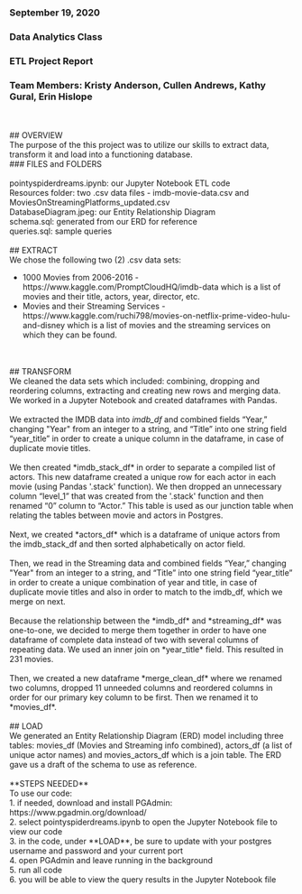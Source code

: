### September 19, 2020
### Data Analytics Class
### ETL Project Report
### Team Members: Kristy Anderson, Cullen Andrews, Kathy Gural, Erin Hislope
<br>
<br>
## OVERVIEW
<br>
The purpose of the this project was to utilize our skills to extract data, transform it and load into a functioning database.
<br>
### FILES and FOLDERS
<br><br>
pointyspiderdreams.ipynb: our Jupyter Notebook ETL code
<br>
Resources folder: two .csv data files - imdb-movie-data.csv and MoviesOnStreamingPlatforms_updated.csv
<br>
DatabaseDiagram.jpeg: our Entity Relationship Diagram
<br>
schema.sql: generated from our ERD for reference
<br>
queries.sql: sample queries
<br>
<br>
## EXTRACT
<br>
We chose the following two (2) .csv data sets:
<br>
<ul>
    <li>1000 Movies from 2006-2016 - https://www.kaggle.com/PromptCloudHQ/imdb-data which is a list of movies and their title, actors, year, director, etc.</li>
    <li>Movies and their Streaming Services - https://www.kaggle.com/ruchi798/movies-on-netflix-prime-video-hulu-and-disney which is a list of movies and the streaming services on which they can be found.</li>
</ul>
<br>
<br>
## TRANSFORM
<br>
We cleaned the data sets which included: combining, dropping and reordering columns, extracting and creating new rows and merging data. We worked in a Jupyter Notebook and created dataframes with Pandas.
<br>
<br>
We extracted the IMDB data into <em>imdb_df</em> and combined fields “Year,” changing "Year" from an integer to a string, and “Title” into one string field “year_title” in order to create a unique column in the dataframe, in case of duplicate movie titles.
<br>
<br>
We then created *imdb_stack_df* in order to separate a compiled list of actors. This new dataframe created a unique row for each actor in each movie (using Pandas '.stack' function). We then dropped an unnecessary column “level_1” that was created from the '.stack' function and then renamed “0” column to “Actor.” This table is used as our junction table when relating the tables between movie and actors in Postgres.
<br>
<br>
Next, we created *actors_df* which is a dataframe of unique actors from the imdb_stack_df and then sorted alphabetically on actor field.
<br>
<br>
Then, we read in the Streaming data and combined fields “Year,” changing "Year" from an integer to a string, and “Title” into one string field “year_title” in order to create a unique combination of year and title, in case of duplicate movie titles and also in order to match to the imdb_df, which we merge on next.
<br>
<br>
Because the relationship between the *imdb_df* and *streaming_df* was one-to-one, we decided to merge them together in order to have one dataframe of complete data instead of two with several columns of repeating data. We used an inner join on *year_title* field.  This resulted in 231 movies.
<br>
<br>
Then, we created a new dataframe *merge_clean_df* where we renamed two columns, dropped 11 unneeded columns and reordered columns in order for our primary key column to be first. Then we renamed it to *movies_df*.
<br>
<br>
## LOAD
<br>
We generated an Entity Relationship Diagram (ERD) model including three tables: movies_df (Movies and Streaming info combined), actors_df (a list of unique actor names) and movies_actors_df which is a join table.
The ERD gave us a draft of the schema to use as reference.
<br>
<br>
**STEPS NEEDED**
<br>To use our code:
<br>1.	if needed, download and install PGAdmin: https://www.pgadmin.org/download/
<br>2.	select pointyspiderdreams.ipynb to open the Jupyter Notebook file to view our code
<br>3.  in the code, under **LOAD**, be sure to update with your postgres username and password and your current port
<br>4.  open PGAdmin and leave running in the background
<br>5.	run all code
<br>6.	you will be able to view the query results in the Jupyter Notebook file
